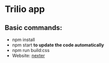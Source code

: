 # Trilio app
## Basic commands: 
* npm install 
* npm start  **to update the code automatically**
* npm run build:css
* Website: [nexter](https://praise002.github.io/nexter/)
